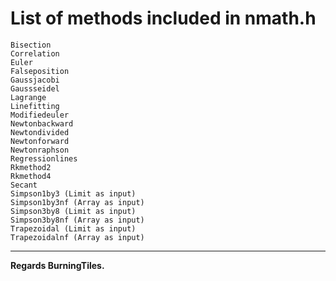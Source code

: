 # List of methods included in nmath.h

```
Bisection
Correlation
Euler
Falseposition
Gaussjacobi
Gaussseidel
Lagrange
Linefitting
Modifiedeuler
Newtonbackward
Newtondivided
Newtonforward
Newtonraphson
Regressionlines
Rkmethod2
Rkmethod4
Secant
Simpson1by3 (Limit as input)
Simpson1by3nf (Array as input)
Simpson3by8 (Limit as input)
Simpson3by8nf (Array as input)
Trapezoidal (Limit as input)
Trapezoidalnf (Array as input)
```

---
**Regards BurningTiles.**